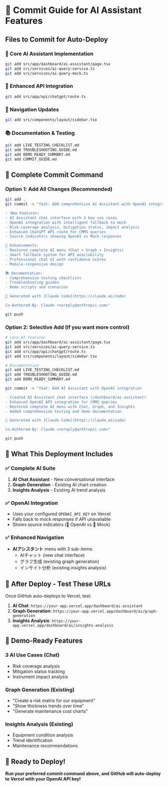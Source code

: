 # 🚀 Commit Guide for AI Assistant Features

## Files to Commit for Auto-Deploy

### 🎯 Core AI Assistant Implementation
```bash
git add src/app/dashboard/ai-assistant/page.tsx
git add src/services/ai-query-service.ts
git add src/services/ai-query-mock.ts
```

### 🔧 Enhanced API Integration
```bash
git add src/app/api/chatgpt/route.ts
```

### 🎨 Navigation Updates
```bash
git add src/components/layout/sidebar.tsx
```

### 📚 Documentation & Testing
```bash
git add LIVE_TESTING_CHECKLIST.md
git add TROUBLESHOOTING_GUIDE.md
git add DEMO_READY_SUMMARY.md
git add COMMIT_GUIDE.md
```

## 🎯 Complete Commit Command

### Option 1: Add All Changes (Recommended)
```bash
git add .
git commit -m "feat: Add comprehensive AI Assistant with OpenAI integration

✨ New Features:
- AI Assistant chat interface with 3 key use cases
- OpenAI integration with intelligent fallback to mock
- Risk coverage analysis, mitigation status, impact analysis
- Enhanced ChatGPT API route for CMMS queries
- Source indicators showing OpenAI vs Mock responses

🔧 Enhancements:
- Restored complete AI menu (Chat + Graph + Insights)
- Smart fallback system for API availability
- Professional chat UI with confidence scores
- Mobile-responsive design

📚 Documentation:
- Comprehensive testing checklists
- Troubleshooting guides
- Demo scripts and scenarios

🤖 Generated with [Claude Code](https://claude.ai/code)

Co-Authored-By: Claude <noreply@anthropic.com>"

git push
```

### Option 2: Selective Add (If you want more control)
```bash
# Core AI features
git add src/app/dashboard/ai-assistant/page.tsx
git add src/services/ai-query-service.ts
git add src/app/api/chatgpt/route.ts
git add src/components/layout/sidebar.tsx

# Documentation
git add LIVE_TESTING_CHECKLIST.md
git add TROUBLESHOOTING_GUIDE.md
git add DEMO_READY_SUMMARY.md

git commit -m "feat: Add AI Assistant with OpenAI integration

- Created AI Assistant chat interface (/dashboard/ai-assistant)
- Enhanced OpenAI API integration for CMMS queries
- Restored complete AI menu with Chat, Graph, and Insights
- Added comprehensive testing and demo documentation

🤖 Generated with [Claude Code](https://claude.ai/code)

Co-Authored-By: Claude <noreply@anthropic.com>"

git push
```

## 🎯 What This Deployment Includes

### ✅ Complete AI Suite
1. **AI Chat Assistant** - New conversational interface
2. **Graph Generation** - Existing AI chart creation
3. **Insights Analysis** - Existing AI trend analysis

### ✅ OpenAI Integration
- Uses your configured `OPENAI_API_KEY` on Vercel
- Falls back to mock responses if API unavailable
- Shows source indicators (🤖 OpenAI vs 📝 Mock)

### ✅ Enhanced Navigation
- **AIアシスタント** menu with 3 sub-items:
  - AIチャット (new chat interface)
  - グラフ生成 (existing graph generation)
  - インサイト分析 (existing insights analysis)

## 🚀 After Deploy - Test These URLs

Once GitHub auto-deploys to Vercel, test:

1. **AI Chat**: `https://your-app.vercel.app/dashboard/ai-assistant`
2. **Graph Generation**: `https://your-app.vercel.app/dashboard/ai/graph-generation`
3. **Insights Analysis**: `https://your-app.vercel.app/dashboard/ai/insights-analysis`

## 🎯 Demo-Ready Features

### 3 AI Use Cases (Chat)
- Risk coverage analysis
- Mitigation status tracking
- Instrument impact analysis

### Graph Generation (Existing)
- "Create a risk matrix for our equipment"
- "Show thickness trends over time"
- "Generate maintenance cost charts"

### Insights Analysis (Existing)
- Equipment condition analysis
- Trend identification
- Maintenance recommendations

## 🎉 Ready to Deploy!

**Run your preferred commit command above, and GitHub will auto-deploy to Vercel with your OpenAI API key!**